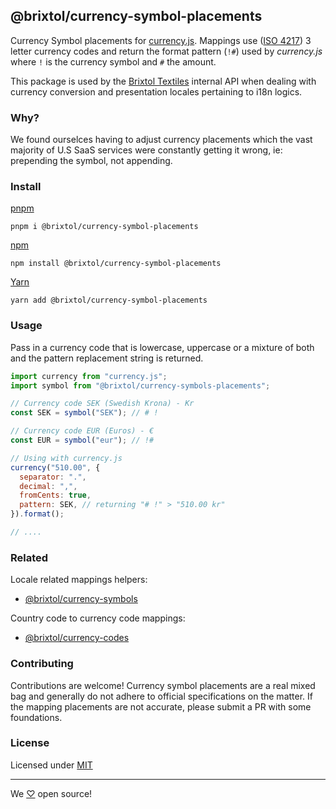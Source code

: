 ## @brixtol/currency-symbol-placements

Currency Symbol placements for [currency.js](https://github.com/scurker/currency.js). Mappings use ([ISO 4217](https://en.wikipedia.org/wiki/ISO_4217#Active_codes)) 3 letter currency codes and return the format pattern (`!#`) used by _currency.js_ where `!` is the currency symbol and `#` the amount.

This package is used by the [Brixtol Textiles](https://www.brixtoltextiles.com) internal API when dealing with currency conversion and presentation locales pertaining to i18n logics.

### Why?

We found ourselces having to adjust currency placements which the vast majority of U.S SaaS services were constantly getting it wrong, ie: prepending the symbol, not appending.

### Install

[pnpm](https://pnpm.js.org/en/cli/install)

```cli
pnpm i @brixtol/currency-symbol-placements
```

[npm](https://www.npmjs.com/)

```cli
npm install @brixtol/currency-symbol-placements
```

[Yarn](https://yarnpkg.com/)

```cli
yarn add @brixtol/currency-symbol-placements
```

### Usage

Pass in a currency code that is lowercase, uppercase or a mixture of both and the pattern replacement string is returned.

```javascript
import currency from "currency.js";
import symbol from "@brixtol/currency-symbols-placements";

// Currency code SEK (Swedish Krona) - Kr
const SEK = symbol("SEK"); // # !

// Currency code EUR (Euros) - €
const EUR = symbol("eur"); // !#

// Using with currency.js
currency("510.00", {
  separator: ".",
  decimal: ",",
  fromCents: true,
  pattern: SEK, // returning "# !" > "510.00 kr"
}).format();

// ....
```

### Related

Locale related mappings helpers:

- [@brixtol/currency-symbols](https://github.com/brixtol/currency-symbols)

Country code to currency code mappings:

- [@brixtol/currency-codes](https://github.com/brixtol/currency-codes)

### Contributing

Contributions are welcome! Currency symbol placements are a real mixed bag and generally do not adhere to official specifications on the matter. If the mapping placements are not accurate, please submit a PR with some foundations.

### License

Licensed under [MIT](#LICENCE)

---

We [♡](https://www.brixtoltextiles.com/discount/4D3V3L0P3RS]) open source!
